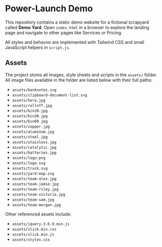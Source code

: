 # Power-Launch Demo

This repository contains a static demo website for a fictional scrapyard called **Demo Yard**. Open `index.html` in a browser to explore the landing page and navigate to other pages like Services or Pricing.

All styles and behavior are implemented with Tailwind CSS and small JavaScript helpers in `script.js`.

## Assets

The project stores all images, style sheets and scripts in the `assets/` folder. All image files available in the folder are listed below with their full paths:

- `assets/banknotes.svg`
- `assets/clipboard-document-list.svg`
- `assets/hero.jpg`
- `assets/rolloff.jpg`
- `assets/bin20.jpg`
- `assets/bin30.jpg`
- `assets/bin60.jpg`
- `assets/copper.jpg`
- `assets/aluminum.jpg`
- `assets/steel.jpg`
- `assets/stainless.jpg`
- `assets/catalytic.jpg`
- `assets/batteries.jpg`
- `assets/logo.png`
- `assets/logo.svg`
- `assets/truck.svg`
- `assets/yard-map.svg`
- `assets/team-alex.jpg`
- `assets/team-jamie.jpg`
- `assets/team-riley.jpg`
- `assets/team-victoria.jpg`
- `assets/team-sam.jpg`
- `assets/team-morgan.jpg`

Other referenced assets include:

- `assets/jquery-3.6.0.min.js`
- `assets/slick.min.css`
- `assets/slick.min.js`
- `assets/styles.css`
